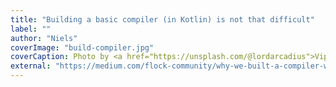 ```yaml
---
title: "Building a basic compiler (in Kotlin) is not that difficult"
label: ""
author: "Niels"
coverImage: "build-compiler.jpg"
coverCaption: Photo by <a href="https://unsplash.com/@lordarcadius">Vipul Jha</a> on <a href="https://	unsplash.com">Unsplash</a>
external: "https://medium.com/flock-community/why-we-built-a-compiler-we-wont-use-9bb927896061"
---
```

